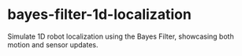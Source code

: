 # bayes-filter-1d-localization
Simulate 1D robot localization using the Bayes Filter, showcasing both motion and sensor updates.

